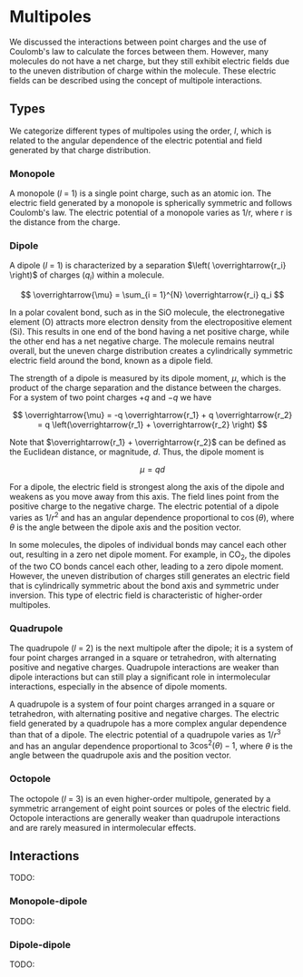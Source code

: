 # Multipoles

We discussed the interactions between point charges and the use of Coulomb's law to calculate the forces between them.
However, many molecules do not have a net charge, but they still exhibit electric fields due to the uneven distribution of charge within the molecule.
These electric fields can be described using the concept of multipole interactions.

## Types

We categorize different types of multipoles using the order, $l$, which is related to the angular dependence of the electric potential and field generated by that charge distribution.

### Monopole

A monopole ($l$ = 1) is a single point charge, such as an atomic ion.
The electric field generated by a monopole is spherically symmetric and follows Coulomb's law.
The electric potential of a monopole varies as 1/r, where r is the distance from the charge.

### Dipole

A dipole ($l$ = 1) is characterized by a separation $\left( \overrightarrow{r_i} \right)$ of charges ($q_i$) within a molecule.

$$
\overrightarrow{\mu} = \sum_{i = 1}^{N} \overrightarrow{r_i} q_i
$$

In a polar covalent bond, such as in the SiO molecule, the electronegative element (O) attracts more electron density from the electropositive element (Si).
This results in one end of the bond having a net positive charge, while the other end has a net negative charge.
The molecule remains neutral overall, but the uneven charge distribution creates a cylindrically symmetric electric field around the bond, known as a dipole field.

The strength of a dipole is measured by its dipole moment, $\mu$, which is the product of the charge separation and the distance between the charges.
For a system of two point charges $+q$ and $-q$ we have

$$
\overrightarrow{\mu} = -q \overrightarrow{r_1} + q \overrightarrow{r_2} = q \left(\overrightarrow{r_1} + \overrightarrow{r_2} \right)
$$

Note that $\overrightarrow{r_1} + \overrightarrow{r_2}$ can be defined as the Euclidean distance, or magnitude, $d$.
Thus, the dipole moment is

$$
\mu = q d
$$

For a dipole, the electric field is strongest along the axis of the dipole and weakens as you move away from this axis.
The field lines point from the positive charge to the negative charge.
The electric potential of a dipole varies as $1/r^2$ and has an angular dependence proportional to $\cos (\theta)$, where $\theta$ is the angle between the dipole axis and the position vector.

In some molecules, the dipoles of individual bonds may cancel each other out, resulting in a zero net dipole moment.
For example, in CO<sub>2</sub>, the dipoles of the two CO bonds cancel each other, leading to a zero dipole moment.
However, the uneven distribution of charges still generates an electric field that is cylindrically symmetric about the bond axis and symmetric under inversion.
This type of electric field is characteristic of higher-order multipoles.

### Quadrupole

The quadrupole ($l$ = 2) is the next multipole after the dipole; it is a system of four point charges arranged in a square or tetrahedron, with alternating positive and negative charges.
Quadrupole interactions are weaker than dipole interactions but can still play a significant role in intermolecular interactions, especially in the absence of dipole moments.

A quadrupole is a system of four point charges arranged in a square or tetrahedron, with alternating positive and negative charges.
The electric field generated by a quadrupole has a more complex angular dependence than that of a dipole.
The electric potential of a quadrupole varies as $1/r^3$ and has an angular dependence proportional to $3 \cos^2 (\theta) - 1$, where $\theta$ is the angle between the quadrupole axis and the position vector.

### Octopole

The octopole ($l$ = 3) is an even higher-order multipole, generated by a symmetric arrangement of eight point sources or poles of the electric field.
Octopole interactions are generally weaker than quadrupole interactions and are rarely measured in intermolecular effects.

## Interactions

TODO:

### Monopole-dipole

TODO:

### Dipole-dipole

TODO:

<!-- REFERENCES -->

[^jensen2017introduction]: Chapter 2 of Jensen, F. (2017). *Introduction to computational chemistry*. John wiley & sons.
[^cooksy2014quantum]: Chapter 10 of Cooksy, A. (2014). *Physical Chemistry: Quantum chemistry and molecular interactions*. Pearson.
